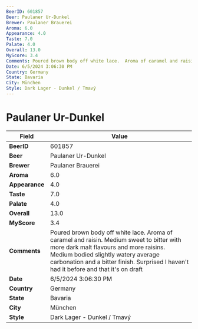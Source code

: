 ```yaml
---
BeerID: 601857
Beer: Paulaner Ur-Dunkel
Brewer: Paulaner Brauerei
Aroma: 6.0
Appearance: 4.0
Taste: 7.0
Palate: 4.0
Overall: 13.0
MyScore: 3.4
Comments: Poured brown body off white lace.  Aroma of caramel and raisin.  Medium sweet to bitter with more dark malt flavours and more raisins.  Medium bodied slightly watery average carbonation and a bitter finish.  Surprised I haven't had it before and that it's on draft
Date: 6/5/2024 3:06:30 PM
Country: Germany
State: Bavaria
City: München
Style: Dark Lager - Dunkel / Tmavý
---
```


# Paulaner Ur-Dunkel

| Field         | Value |
|---------------|-------|
| **BeerID** | 601857 |
| **Beer** | Paulaner Ur-Dunkel |
| **Brewer** | Paulaner Brauerei |
| **Aroma** | 6.0 |
| **Appearance** | 4.0 |
| **Taste** | 7.0 |
| **Palate** | 4.0 |
| **Overall** | 13.0 |
| **MyScore** | 3.4 |
| **Comments** | Poured brown body off white lace.  Aroma of caramel and raisin.  Medium sweet to bitter with more dark malt flavours and more raisins.  Medium bodied slightly watery average carbonation and a bitter finish.  Surprised I haven't had it before and that it's on draft  |
| **Date** | 6/5/2024 3:06:30 PM |
| **Country** | Germany |
| **State** | Bavaria |
| **City** | München |
| **Style** | Dark Lager - Dunkel / Tmavý |
